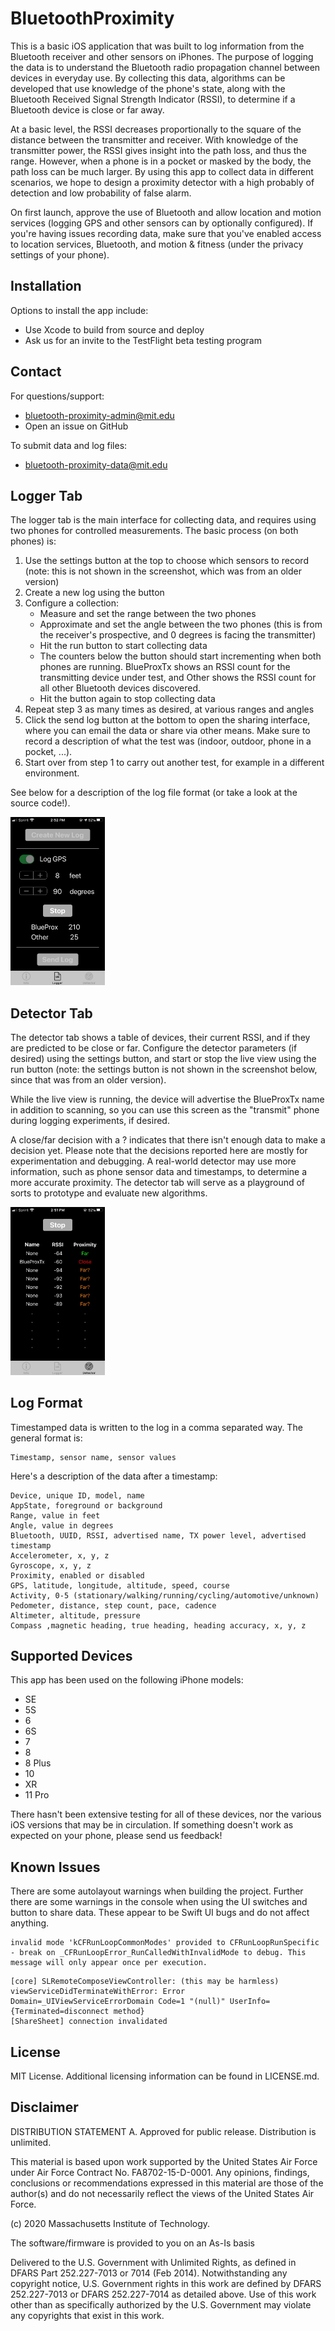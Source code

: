# BluetoothProximity

This is a basic iOS application that was built to log information from the Bluetooth receiver and other sensors on iPhones. The purpose of logging the data is to understand the Bluetooth radio propagation channel between devices in everyday use. By collecting this data, algorithms can be developed that use knowledge of the phone's state, along with the Bluetooth Received Signal Strength Indicator (RSSI), to determine if a Bluetooth device is close or far away.

At a basic level, the RSSI decreases proportionally to the square of the distance between the transmitter and receiver. With knowledge of the transmitter power, the RSSI gives insight into the path loss, and thus the range. However, when a phone is in a pocket or masked by the body, the path loss can be much larger. By using this app to collect data in different scenarios, we hope to design a proximity detector with a high probably of detection and low probability of false alarm.

On first launch, approve the use of Bluetooth and allow location and motion services (logging GPS and other sensors can by optionally configured). If you're having issues recording data, make sure that you've enabled access to location services, Bluetooth, and motion & fitness (under the privacy settings of your phone).

## Installation

Options to install the app include:
- Use Xcode to build from source and deploy
- Ask us for an invite to the TestFlight beta testing program

## Contact

For questions/support: 
- bluetooth-proximity-admin@mit.edu
- Open an issue on GitHub

To submit data and log files:
- bluetooth-proximity-data@mit.edu

## Logger Tab

The logger tab is the main interface for collecting data, and requires using two phones for controlled measurements. The basic process (on both phones) is:

1. Use the settings button at the top to choose which sensors to record (note: this is not shown in the screenshot, which was from an older version)
2. Create a new log using the button
3. Configure a collection:
	- Measure and set the range between the two phones
	- Approximate and set the angle between the two phones (this is from the receiver's prospective, and 0 degrees is facing the transmitter)
	- Hit the run button to start collecting data
	- The counters below the button should start incrementing when both phones are running. BlueProxTx shows an RSSI count for the transmitting device under test, and Other shows the RSSI count for all other Bluetooth devices discovered.
	- Hit the button again to stop collecting data
4. Repeat step 3 as many times as desired, at various ranges and angles
5. Click the send log button at the bottom to open the sharing interface, where you can email the data or share via other means. Make sure to record a description of what the test was (indoor, outdoor, phone in a pocket, ...).
5. Start over from step 1 to carry out another test, for example in a different environment.

See below for a description of the log file format (or take a look at the source code!).

<img src="Screenshots/logger.jpg" width="30%">

## Detector Tab

The detector tab shows a table of devices, their current RSSI, and if they are predicted to be close or far. Configure the detector parameters (if desired) using the settings button, and start or stop the live view using the run button (note: the settings button is not shown in the screenshot below, since that was from an older version).

While the live view is running, the device will advertise the BlueProxTx name in addition to scanning, so you can use this screen as the "transmit" phone during logging experiments, if desired.

A close/far decision with a ? indicates that there isn't enough data to make a decision yet. Please note that the decisions reported here are mostly for experimentation and debugging. A real-world detector may use more information, such as phone sensor data and timestamps, to determine a more accurate proximity. The detector tab will serve as a playground of sorts to prototype and evaluate new algorithms.

<img src="Screenshots/detector.jpg" width="30%">

## Log Format

Timestamped data is written to the log in a comma separated way. The general format is:

```
Timestamp, sensor name, sensor values
```

Here's a description of the data after a timestamp:

```
Device, unique ID, model, name
AppState, foreground or background
Range, value in feet
Angle, value in degrees
Bluetooth, UUID, RSSI, advertised name, TX power level, advertised timestamp
Accelerometer, x, y, z
Gyroscope, x, y, z
Proximity, enabled or disabled
GPS, latitude, longitude, altitude, speed, course
Activity, 0-5 (stationary/walking/running/cycling/automotive/unknown)
Pedometer, distance, step count, pace, cadence
Altimeter, altitude, pressure
Compass ,magnetic heading, true heading, heading accuracy, x, y, z
```

## Supported Devices

This app has been used on the following iPhone models:
- SE
- 5S
- 6
- 6S
- 7
- 8
- 8 Plus
- 10
- XR
- 11 Pro

There hasn't been extensive testing for all of these devices, nor the various iOS versions that may be in circulation. If something doesn't work as expected on your phone, please send us feedback!

## Known Issues

There are some autolayout warnings when building the project. Further there are some warnings in the console when using the UI switches and button to share data. These appear to be Swift UI bugs and do not affect anything.

```
invalid mode 'kCFRunLoopCommonModes' provided to CFRunLoopRunSpecific - break on _CFRunLoopError_RunCalledWithInvalidMode to debug. This message will only appear once per execution.
```

```
[core] SLRemoteComposeViewController: (this may be harmless) viewServiceDidTerminateWithError: Error Domain=_UIViewServiceErrorDomain Code=1 "(null)" UserInfo={Terminated=disconnect method}
[ShareSheet] connection invalidated
```

## License

MIT License. Additional licensing information can be found in LICENSE.md.

## Disclaimer

DISTRIBUTION STATEMENT A. Approved for public release. Distribution is unlimited.
 
This material is based upon work supported by the United States Air Force under Air Force Contract No. FA8702-15-D-0001. Any opinions, findings, conclusions or recommendations expressed in this material are those of the author(s) and do not necessarily reflect the views of the United States Air Force.
 
(c) 2020 Massachusetts Institute of Technology.
 
The software/firmware is provided to you on an As-Is basis
 
Delivered to the U.S. Government with Unlimited Rights, as defined in DFARS Part 252.227-7013 or 7014 (Feb 2014). Notwithstanding any copyright notice, U.S. Government rights in this work are defined by DFARS 252.227-7013 or DFARS 252.227-7014 as detailed above. Use of this work other than as specifically authorized by the U.S. Government may violate any copyrights that exist in this work.
